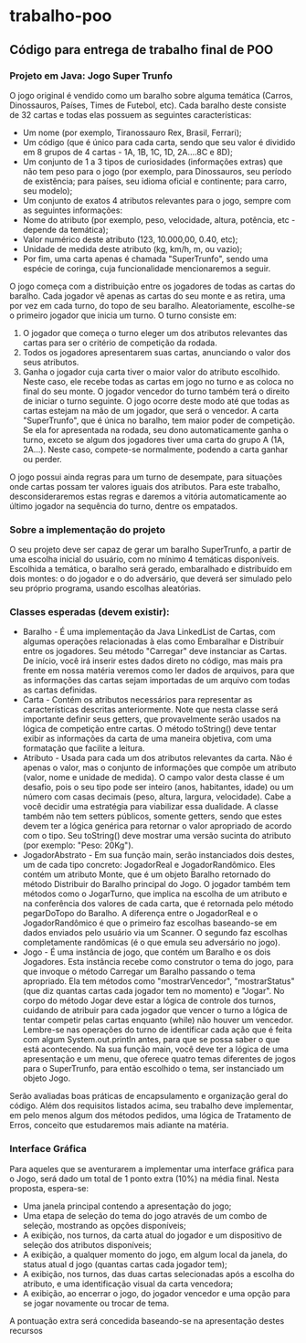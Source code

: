 # trabalho-poo

## Código para entrega de trabalho final de POO

### Projeto em Java: Jogo Super Trunfo

O jogo original é vendido como um baralho sobre alguma temática (Carros,
Dinossauros, Países, Times de Futebol, etc). Cada baralho deste consiste de 32 cartas e
todas elas possuem as seguintes características:

- Um nome (por exemplo, Tiranossauro Rex, Brasil, Ferrari);
- Um código (que é único para cada carta, sendo que seu valor é dividido em 8 grupos
de 4 cartas - 1A, 1B, 1C, 1D, 2A….8C e 8D);
- Um conjunto de 1 a 3 tipos de curiosidades (informações extras) que não tem peso
para o jogo (por exemplo, para Dinossauros, seu período de existência; para países,
seu idioma oficial e continente; para carro, seu modelo);
- Um conjunto de exatos 4 atributos relevantes para o jogo, sempre com as seguintes
informações:
 - Nome do atributo (por exemplo, peso, velocidade, altura, potência, etc -
depende da temática);
 - Valor numérico deste atributo (123, 10.000,00, 0.40, etc);
 - Unidade de medida deste atributo (kg, km/h, m, ou vazio);
- Por fim, uma carta apenas é chamada "SuperTrunfo", sendo uma espécie de
coringa, cuja funcionalidade mencionaremos a seguir.

O jogo começa com a distribuição entre os jogadores de todas as cartas do baralho.
Cada jogador vê apenas as cartas do seu monte e as retira, uma por vez em cada turno, do
topo de seu baralho. Aleatoriamente, escolhe-se o primeiro jogador que inicia um turno. O
turno consiste em:

1. O jogador que começa o turno eleger um dos atributos relevantes das cartas para
ser o critério de competição da rodada.
2. Todos os jogadores apresentarem suas cartas, anunciando o valor dos seus
atributos.
3. Ganha o jogador cuja carta tiver o maior valor do atributo escolhido. Neste caso, ele
recebe todas as cartas em jogo no turno e as coloca no final do seu monte.
O jogador vencedor do turno também terá o direito de iniciar o turno seguinte. O jogo ocorre
deste modo até que todas as cartas estejam na mão de um jogador, que será o vencedor.
A carta "SuperTrunfo", que é única no baralho, tem maior poder de competição. Se
ela for apresentada na rodada, seu dono automaticamente ganha o turno, exceto se algum
dos jogadores tiver uma carta do grupo A (1A, 2A…). Neste caso, compete-se normalmente,
podendo a carta ganhar ou perder.

O jogo possui ainda regras para um turno de desempate, para situações onde cartas
possam ter valores iguais dos atributos. Para este trabalho, desconsideraremos estas
regras e daremos a vitória automaticamente ao último jogador na sequência do turno,
dentre os empatados.

### Sobre a implementação do projeto

O seu projeto deve ser capaz de gerar um baralho SuperTrunfo, a partir de uma
escolha inicial do usuário, com no mínimo 4 temáticas disponíveis. Escolhida a temática, o
baralho será gerado, embaralhado e distribuído em dois montes: o do jogador e o do
adversário, que deverá ser simulado pelo seu próprio programa, usando escolhas
aleatórias.

### Classes esperadas (devem existir):
- Baralho - É uma implementação da Java LinkedList de Cartas, com algumas
operações relacionadas à elas como Embaralhar e Distribuir entre os
jogadores. Seu método "Carregar" deve instanciar as Cartas. De início, você irá
inserir estes dados direto no código, mas mais pra frente em nossa matéria veremos
como ler dados de arquivos, para que as informações das cartas sejam importadas
de um arquivo com todas as cartas definidas.
- Carta - Contém os atributos necessários para representar as características
descritas anteriormente. Note que nesta classe será importante definir seus getters,
que provavelmente serão usados na lógica de competição entre cartas. O método
toString() deve tentar exibir as informações da carta de uma maneira objetiva,
com uma formatação que facilite a leitura.
- Atributo - Usada para cada um dos atributos relevantes da carta. Não é apenas o
valor, mas o conjunto de informações que compõe um atributo (valor, nome e
unidade de medida). O campo valor desta classe é um desafio, pois o seu tipo
pode ser inteiro (anos, habitantes, idade) ou um número com casas decimais (peso,
altura, largura, velocidade). Cabe a você decidir uma estratégia para viabilizar essa
dualidade. A classe também não tem setters públicos, somente getters, sendo que
estes devem ter a lógica genérica para retornar o valor apropriado de acordo com o
tipo. Seu toString() deve mostrar uma versão sucinta do atributo (por exemplo:
"Peso: 20Kg").
- JogadorAbstrato - Em sua função main, serão instanciados dois destes, um de
cada tipo concreto: JogadorReal e JogadorRandômico. Eles contém um atributo
Monte, que é um objeto Baralho retornado do método Distribuir do Baralho
principal do Jogo. O jogador também tem métodos como o JogarTurno, que
implica na escolha de um atributo e na conferência dos valores de cada carta, que é
retornada pelo método pegarDoTopo do Baralho. A diferença entre o
JogadorReal e o JogadorRandômico é que o primeiro faz escolhas
baseando-se em dados enviados pelo usuário via um Scanner. O segundo faz
escolhas completamente randômicas (é o que emula seu adversário no jogo).
- Jogo - É uma instância de jogo, que contém um Baralho e os dois Jogadores.
Esta instância recebe como construtor o tema do jogo, para que invoque o método
Carregar um Baralho passando o tema apropriado. Ela tem métodos como
"mostrarVencedor", "mostrarStatus" (que diz quantas cartas cada jogador
tem no momento) e "Jogar". No corpo do método Jogar deve estar a lógica de
controle dos turnos, cuidando de atribuir para cada jogador que vencer o turno a
lógica de tentar competir pelas cartas enquanto (while) não houver um vencedor.
Lembre-se nas operações do turno de identificar cada ação que é feita com algum
System.out.println antes, para que se possa saber o que está acontecendo.
Na sua função main, você deve ter a lógica de uma apresentação e um menu, que oferece
quatro temas diferentes de jogos para o SuperTrunfo, para então escolhido o tema, ser
instanciado um objeto Jogo.

Serão avaliadas boas práticas de encapsulamento e organização geral do código.
Além dos requisitos listados acima, seu trabalho deve implementar, em pelo menos algum
dos métodos pedidos, uma lógica de Tratamento de Erros, conceito que estudaremos mais
adiante na matéria.

### Interface Gráfica

Para aqueles que se aventurarem a implementar uma interface gráfica para o Jogo, será
dado um total de 1 ponto extra (10%) na média final. Nesta proposta, espera-se:
- Uma janela principal contendo a apresentação do jogo;
- Uma etapa de seleção do tema do jogo através de um combo de seleção, mostrando
as opções disponíveis;
- A exibição, nos turnos, da carta atual do jogador e um dispositivo de seleção dos
atributos disponíveis;
- A exibição, a qualquer momento do jogo, em algum local da janela, do status atual d
jogo (quantas cartas cada jogador tem);
- A exibição, nos turnos, das duas cartas selecionadas após a escolha do atributo, e
uma identificação visual da carta vencedora;
- A exibição, ao encerrar o jogo, do jogador vencedor e uma opção para se jogar
novamente ou trocar de tema.

A pontuação extra será concedida baseando-se na apresentação destes recursos
